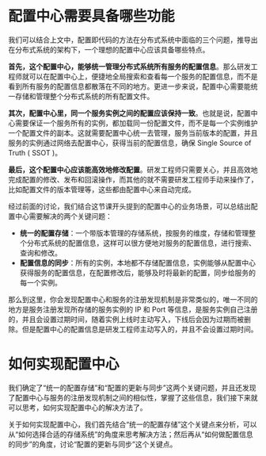 # 配置中心需要具备哪些功能

我们可以结合上文中，配置即代码的方法在分布式系统中面临的三个问题，推导出在分布式系统的架构下，一个理想的配置中心应该具备哪些特点。

**首先，这个配置中心，能够统一管理分布式系统所有服务的配置信息**。那么研发工程师就可以在配置中心上，便捷地全局搜索和查看每一个服务的配置信息，而不是看到所有服务的配置信息都散落在不同的地方。更进一步来说，配置中心需要能统一存储和管理整个分布式系统的所有配置文件。

**其次，配置中心里，同一个服务实例之间的配置应该保持一致**。也就是说，配置中心需要保证一个服务所有的实例，都加载同一份配置文件，而不是每一个实例维护一个配置文件的副本。这就需要配置中心统一去管理，服务当前版本的配置，并且服务的实例通过网络去配置中心，获得当前的配置信息，确保 Single Source of Truth ( SSOT )。

**最后，这个配置中心应该能高效地修改配置**。研发工程师只需要关心，并且高效地完成配置的修改、发布和回滚操作，而其他的就不需要研发工程师手动来操作了，比如配置文件的版本管理等，这些都由配置中心来自动完成。

经过前面的讨论，我们结合这节课开头提到的配置中心的业务场景，可以总结出配置中心需要解决的两个关键问题：

- **统一的配置存储**：一个带版本管理的存储系统，按服务的维度，存储和管理整个分布式系统的配置信息，这样可以很方便地对服务的配置信息，进行搜索、查询和修改。
- **配置信息的同步**：所有的实例，本地都不存储配置信息，实例能够从配置中心获得服务的配置信息，在配置修改后，能够及时将最新的配置，同步给服务的每一个实例。

那么到这里，你会发现配置中心和服务的注册发现机制是非常类似的，唯一不同的地方是服务注册发现所存储的服务实例的 IP 和 Port 等信息，是服务实例自己注册的，并且会设置过期时间，随着实例上线时主动写入，下线后会因为过期而被删除。但是配置中心的配置信息是研发工程师主动写入的，并且不会设置过期时间。



# 如何实现配置中心

我们确定了“统一的配置存储”和“配置的更新与同步”这两个关键问题，并且还发现了配置中心与服务的注册发现机制之间的相似性，掌握了这些信息，我们接下来就可以思考，如何实现配置中心的解决方法了。

关于如何实现配置中心，我们首先结合“统一的配置存储”这个关键点来分析，可以从“如何选择合适的存储系统”的角度来思考解决方法；然后再从“如何做配置信息的同步”的角度，讨论“配置的更新与同步”这个关键点。